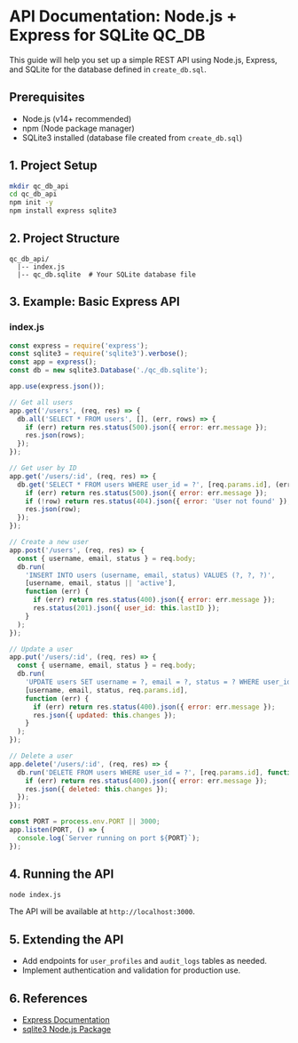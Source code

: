 # API Documentation: Node.js + Express for SQLite QC_DB

This guide will help you set up a simple REST API using Node.js, Express, and SQLite for the database defined in `create_db.sql`.

## Prerequisites
- Node.js (v14+ recommended)
- npm (Node package manager)
- SQLite3 installed (database file created from `create_db.sql`)

## 1. Project Setup

```bash
mkdir qc_db_api
cd qc_db_api
npm init -y
npm install express sqlite3
```

## 2. Project Structure

```
qc_db_api/
  |-- index.js
  |-- qc_db.sqlite  # Your SQLite database file
```

## 3. Example: Basic Express API

### index.js
```js
const express = require('express');
const sqlite3 = require('sqlite3').verbose();
const app = express();
const db = new sqlite3.Database('./qc_db.sqlite');

app.use(express.json());

// Get all users
app.get('/users', (req, res) => {
  db.all('SELECT * FROM users', [], (err, rows) => {
    if (err) return res.status(500).json({ error: err.message });
    res.json(rows);
  });
});

// Get user by ID
app.get('/users/:id', (req, res) => {
  db.get('SELECT * FROM users WHERE user_id = ?', [req.params.id], (err, row) => {
    if (err) return res.status(500).json({ error: err.message });
    if (!row) return res.status(404).json({ error: 'User not found' });
    res.json(row);
  });
});

// Create a new user
app.post('/users', (req, res) => {
  const { username, email, status } = req.body;
  db.run(
    'INSERT INTO users (username, email, status) VALUES (?, ?, ?)',
    [username, email, status || 'active'],
    function (err) {
      if (err) return res.status(400).json({ error: err.message });
      res.status(201).json({ user_id: this.lastID });
    }
  );
});

// Update a user
app.put('/users/:id', (req, res) => {
  const { username, email, status } = req.body;
  db.run(
    'UPDATE users SET username = ?, email = ?, status = ? WHERE user_id = ?',
    [username, email, status, req.params.id],
    function (err) {
      if (err) return res.status(400).json({ error: err.message });
      res.json({ updated: this.changes });
    }
  );
});

// Delete a user
app.delete('/users/:id', (req, res) => {
  db.run('DELETE FROM users WHERE user_id = ?', [req.params.id], function (err) {
    if (err) return res.status(400).json({ error: err.message });
    res.json({ deleted: this.changes });
  });
});

const PORT = process.env.PORT || 3000;
app.listen(PORT, () => {
  console.log(`Server running on port ${PORT}`);
});
```

## 4. Running the API

```bash
node index.js
```

The API will be available at `http://localhost:3000`.

## 5. Extending the API
- Add endpoints for `user_profiles` and `audit_logs` tables as needed.
- Implement authentication and validation for production use.

## 6. References
- [Express Documentation](https://expressjs.com/)
- [sqlite3 Node.js Package](https://www.npmjs.com/package/sqlite3)
